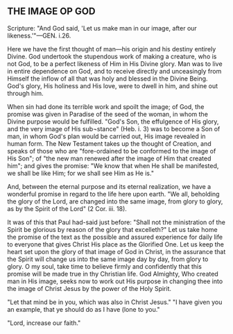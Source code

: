 ## THE IMAGE OP GOD ##

Scripture: "And God said, 'Let us make man in our image, after our likeness.'"—GEN. i.26.



Here we have the first thought of man—his origin and his destiny entirely Divine. God undertook the stupendous work of making a creature, who is not God, to be a perfect likeness of Him in His Divine glory. Man was to live in entire dependence on God, and to receive directly and unceasingly from Himself the inflow of all that was holy and blessed in the Divine Being. God's glory, His holiness and His love, were to dwell in him, and shine out through him.



When sin had done its terrible work and spoilt the image; of God, the promise was given in Paradise of the seed of the woman, in whom the Divine purpose would be fulfilled. "God's Son, the effulgence of His glory, and the very image of His sub¬stance" (Heb. i. 3) was to become a Son of man, in whom God's plan would be carried out, His image revealed in human form. The New Testament takes up the thought of Creation, and speaks of those who are "fore-ordained to be conformed to the image of His Son"; of "the new man renewed after the image of Him that created him"; and gives the promise: "We know that when He shall be manifested, we shall be like Him; for we shall see Him as He is."



And, between the eternal purpose and its eternal realization, we have a wonderful promise in regard to the life here upon earth. "We all, beholding the glory of the Lord, are changed into the same image, from glory to glory, as by the Spirit of the Lord" (2 Cor. iii. 18).



It was of this that Paul had-said just before: "Shall not the ministration of the Spirit be glorious by reason of the glory that excelleth?" Let us take home the promise of the text as the possible and assured experience for daily life to everyone that gives Christ His place as the Glorified One. Let us keep the heart set upon the glory of that image of God in Christ, in the assurance that the Spirit will change us into the same image day by day, from glory to glory. O my soul, take time to believe firmly and confidently that this promise will be made true in thy Christian life. God Almighty, Who created man in His image, seeks now to work out His purpose in changing thee into the image of Christ Jesus by the power of the Holy Spirit.



"Let that mind be in you, which was also in Christ Jesus." "I have given you an example, that ye should do as I have (lone to you."



"Lord, increase our faith."

